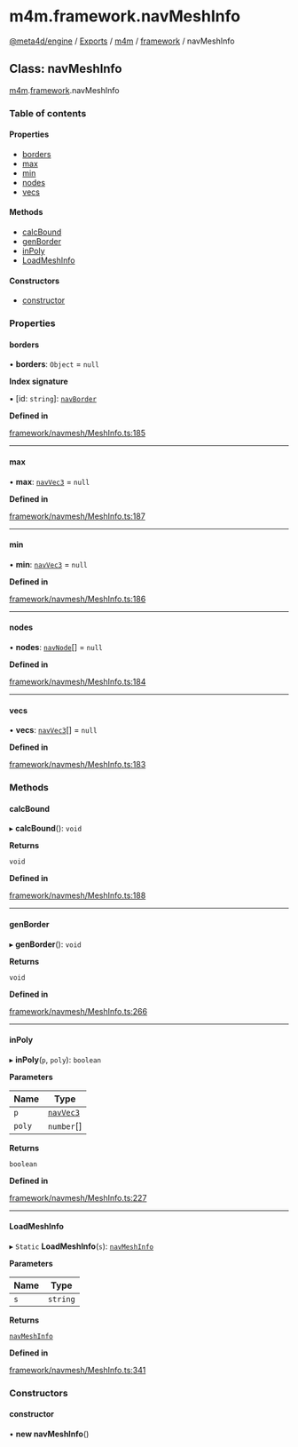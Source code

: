 # m4m.framework.navMeshInfo

[@meta4d/engine](../) / [Exports](../modules/) / [m4m](../modules/m4m.md) / [framework](../modules/m4m.framework.md) / navMeshInfo

## Class: navMeshInfo

[m4m](../modules/m4m.md).[framework](../modules/m4m.framework.md).navMeshInfo

### Table of contents

#### Properties

* [borders](m4m.framework.navMeshInfo.md#borders)
* [max](m4m.framework.navMeshInfo.md#max)
* [min](m4m.framework.navMeshInfo.md#min)
* [nodes](m4m.framework.navMeshInfo.md#nodes)
* [vecs](m4m.framework.navMeshInfo.md#vecs)

#### Methods

* [calcBound](m4m.framework.navMeshInfo.md#calcbound)
* [genBorder](m4m.framework.navMeshInfo.md#genborder)
* [inPoly](m4m.framework.navMeshInfo.md#inpoly)
* [LoadMeshInfo](m4m.framework.navMeshInfo.md#loadmeshinfo)

#### Constructors

* [constructor](m4m.framework.navMeshInfo.md#constructor)

### Properties

#### borders

• **borders**: `Object` = `null`

**Index signature**

▪ \[id: `string`]: [`navBorder`](m4m.framework.navBorder.md)

**Defined in**

[framework/navmesh/MeshInfo.ts:185](https://github.com/meta4d-me/meta4d-engine/blob/cf6bfe6/src/framework/navmesh/MeshInfo.ts#L185)

***

#### max

• **max**: [`navVec3`](m4m.framework.navVec3.md) = `null`

**Defined in**

[framework/navmesh/MeshInfo.ts:187](https://github.com/meta4d-me/meta4d-engine/blob/cf6bfe6/src/framework/navmesh/MeshInfo.ts#L187)

***

#### min

• **min**: [`navVec3`](m4m.framework.navVec3.md) = `null`

**Defined in**

[framework/navmesh/MeshInfo.ts:186](https://github.com/meta4d-me/meta4d-engine/blob/cf6bfe6/src/framework/navmesh/MeshInfo.ts#L186)

***

#### nodes

• **nodes**: [`navNode`](m4m.framework.navNode.md)\[] = `null`

**Defined in**

[framework/navmesh/MeshInfo.ts:184](https://github.com/meta4d-me/meta4d-engine/blob/cf6bfe6/src/framework/navmesh/MeshInfo.ts#L184)

***

#### vecs

• **vecs**: [`navVec3`](m4m.framework.navVec3.md)\[] = `null`

**Defined in**

[framework/navmesh/MeshInfo.ts:183](https://github.com/meta4d-me/meta4d-engine/blob/cf6bfe6/src/framework/navmesh/MeshInfo.ts#L183)

### Methods

#### calcBound

▸ **calcBound**(): `void`

**Returns**

`void`

**Defined in**

[framework/navmesh/MeshInfo.ts:188](https://github.com/meta4d-me/meta4d-engine/blob/cf6bfe6/src/framework/navmesh/MeshInfo.ts#L188)

***

#### genBorder

▸ **genBorder**(): `void`

**Returns**

`void`

**Defined in**

[framework/navmesh/MeshInfo.ts:266](https://github.com/meta4d-me/meta4d-engine/blob/cf6bfe6/src/framework/navmesh/MeshInfo.ts#L266)

***

#### inPoly

▸ **inPoly**(`p`, `poly`): `boolean`

**Parameters**

| Name   | Type                                  |
| ------ | ------------------------------------- |
| `p`    | [`navVec3`](m4m.framework.navVec3.md) |
| `poly` | `number`\[]                           |

**Returns**

`boolean`

**Defined in**

[framework/navmesh/MeshInfo.ts:227](https://github.com/meta4d-me/meta4d-engine/blob/cf6bfe6/src/framework/navmesh/MeshInfo.ts#L227)

***

#### LoadMeshInfo

▸ `Static` **LoadMeshInfo**(`s`): [`navMeshInfo`](m4m.framework.navMeshInfo.md)

**Parameters**

| Name | Type     |
| ---- | -------- |
| `s`  | `string` |

**Returns**

[`navMeshInfo`](m4m.framework.navMeshInfo.md)

**Defined in**

[framework/navmesh/MeshInfo.ts:341](https://github.com/meta4d-me/meta4d-engine/blob/cf6bfe6/src/framework/navmesh/MeshInfo.ts#L341)

### Constructors

#### constructor

• **new navMeshInfo**()
